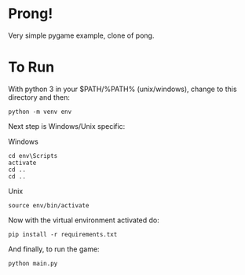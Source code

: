 # Prong!

Very simple pygame example, clone of pong.

# To Run

With python 3 in your $PATH/%PATH% (unix/windows), change to this
directory and then:

```
python -m venv env
```

Next step is Windows/Unix specific:

Windows
```
cd env\Scripts
activate
cd ..
cd ..
```

Unix
```
source env/bin/activate
```

Now with the virtual environment activated do:

```
pip install -r requirements.txt
```

And finally, to run the game:
```
python main.py
```

